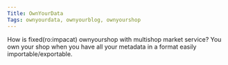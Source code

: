 ```yaml
---
Title: OwnYourData
Tags: ownyourdata, ownyourblog, ownyourshop
---
```


How is fixed(ro:impacat) ownyourshop with multishop market service?
You own your shop when you have all your metadata in a format easily importable/exportable.